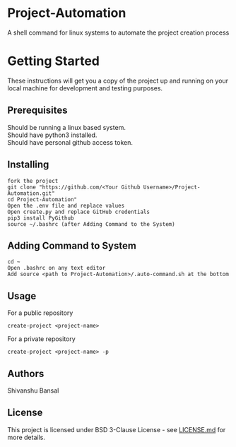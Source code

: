 # Project-Automation
A shell command for linux systems to automate the project creation process

# Getting Started
These instructions will get you a copy of the project up and running on your local machine for development and testing purposes.

## Prerequisites
Should be running a linux based system.\
Should have python3 installed.\
Should have personal github access token.

## Installing
```
fork the project
git clone "https://github.com/<Your Github Username>/Project-Automation.git"
cd Project-Automation"
Open the .env file and replace values
Open create.py and replace GitHub credentials
pip3 install PyGithub
source ~/.bashrc (after Adding Command to the System)
```

## Adding Command to System
```
cd ~
Open .bashrc on any text editor
Add source <path to Project-Automation>/.auto-command.sh at the bottom
```

## Usage
For a public repository
```
create-project <project-name>
```

For a private repository
```
create-project <project-name> -p
```

## Authors
Shivanshu Bansal

## License
This project is licensed under BSD 3-Clause License - see [LICENSE.md](../master/LICENSE) for more details.
